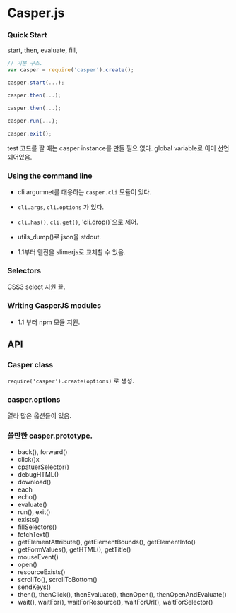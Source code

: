 # Casper.js

### Quick Start


start, then, evaluate, fill,

```js
// 기본 구조.
var casper = require('casper').create();

casper.start(...);

casper.then(...);

casper.then(...);

casper.run(...);

casper.exit();
```

test 코드를 짤 때는 casper instance를 만들 필요 없다. global variable로 이미 선언되어있음.



### Using the command line

- cli argumnet를 대응하는 `casper.cli` 모듈이 있다.
- `cli.args`, `cli.options` 가 있다.
- `cli.has()`, `cli.get()`, 'cli.drop()`으로 제어.

- utils_dump()로 json을 stdout.
- 1.1부터 엔진을 slimerjs로 교체할 수 있음.


### Selectors

CSS3 select 지원 끝.

### Writing CasperJS modules

- 1.1 부터 npm 모듈 지원.

## API

### Casper class
`require('casper').create(options)` 로 생성.

### casper.options
열라 많은 옵션들이 있음.

### 쓸만한 casper.prototype.

- back(), forward()
- click()x
- cpatuerSelector()
- debugHTML()
- download()
- each
- echo()
- evaluate()
- run(), exit()
- exists()
- fillSelectors()
- fetchText()
- getElementAttribute(), getElementBounds(), getElementInfo()
- getFormValues(), getHTML(), getTitle()
- mouseEvent()
- open()
- resourceExists()
- scrollTo(), scrollToBottom()
- sendKeys()
- then(), thenClick(), thenEvaluate(), thenOpen(), thenOpenAndEvaluate()
- wait(), waitFor(), waitForResource(), waitForUrl(), waitForSelector()
<!--stackedit_data:
eyJoaXN0b3J5IjpbLTE1MTU5MzAzNzJdfQ==
-->